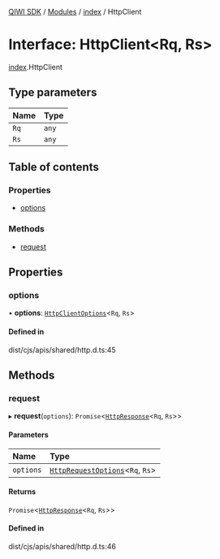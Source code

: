 [QIWI SDK](../README.md) / [Modules](../modules.md) / [index](../modules/index.md) / HttpClient

# Interface: HttpClient<Rq, Rs\>

[index](../modules/index.md).HttpClient

## Type parameters

| Name | Type |
| :------ | :------ |
| `Rq` | `any` |
| `Rs` | `any` |

## Table of contents

### Properties

- [options](index.HttpClient.md#options)

### Methods

- [request](index.HttpClient.md#request)

## Properties

### options

• **options**: [`HttpClientOptions`](index.QIWI.HttpClientOptions.md)<`Rq`, `Rs`\>

#### Defined in

dist/cjs/apis/shared/http.d.ts:45

## Methods

### request

▸ **request**(`options`): `Promise`<[`HttpResponse`](index.QIWI.HttpResponse.md)<`Rq`, `Rs`\>\>

#### Parameters

| Name | Type |
| :------ | :------ |
| `options` | [`HttpRequestOptions`](index.QIWI.HttpRequestOptions.md)<`Rq`, `Rs`\> |

#### Returns

`Promise`<[`HttpResponse`](index.QIWI.HttpResponse.md)<`Rq`, `Rs`\>\>

#### Defined in

dist/cjs/apis/shared/http.d.ts:46
